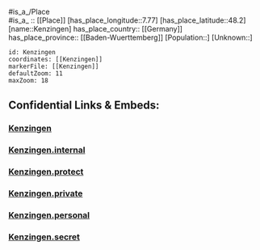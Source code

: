 ﻿---
location: [48.2,7.77] 
mapzoom: [7,12] 
mapmarker: city 
type: City
tags:
- geo/City


SpocWebEntityId: 31389
isDeleted: false
confidential: public

---
#is_a_/Place  
#is_a_ :: [[Place]] 
[has_place_longitude::7.77] 
[has_place_latitude::48.2] 
[name::Kenzingen] 
has_place_country:: [[Germany]]  
has_place_province:: [[Baden-Wuerttemberg]] 
[Population::] 
[Unknown::] 


```leaflet
id: Kenzingen
coordinates: [[Kenzingen]] 
markerFile: [[Kenzingen]] 
defaultZoom: 11 
maxZoom: 18
```


## Confidential Links & Embeds: 

### [Kenzingen](/_public/Earth/Continent/Europe/Europe~Central/Germany/Germany~West/Baden-Wuerttemberg/counties~BW/Emmendingen/cities~Emmendingen/Kenzingen-Herbolzheim/City/Kenzingen.md) 

### [Kenzingen.internal](/_internal/Earth/Continent/Europe/Europe~Central/Germany/Germany~West/Baden-Wuerttemberg/counties~BW/Emmendingen/cities~Emmendingen/Kenzingen-Herbolzheim/City/Kenzingen.internal.md) 

### [Kenzingen.protect](/_protect/Earth/Continent/Europe/Europe~Central/Germany/Germany~West/Baden-Wuerttemberg/counties~BW/Emmendingen/cities~Emmendingen/Kenzingen-Herbolzheim/City/Kenzingen.protect.md) 

### [Kenzingen.private](/_private/Earth/Continent/Europe/Europe~Central/Germany/Germany~West/Baden-Wuerttemberg/counties~BW/Emmendingen/cities~Emmendingen/Kenzingen-Herbolzheim/City/Kenzingen.private.md) 

### [Kenzingen.personal](/_personal/Earth/Continent/Europe/Europe~Central/Germany/Germany~West/Baden-Wuerttemberg/counties~BW/Emmendingen/cities~Emmendingen/Kenzingen-Herbolzheim/City/Kenzingen.personal.md) 

### [Kenzingen.secret](/_secret/Earth/Continent/Europe/Europe~Central/Germany/Germany~West/Baden-Wuerttemberg/counties~BW/Emmendingen/cities~Emmendingen/Kenzingen-Herbolzheim/City/Kenzingen.secret.md) 
